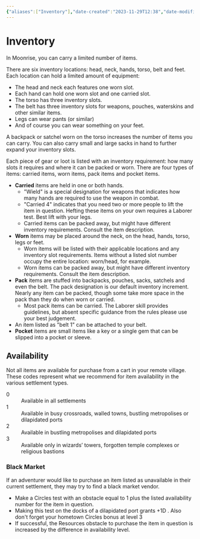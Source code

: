 ```yaml
---
{"aliases":["Inventory"],"date-created":"2023-11-29T12:38","date-modified":"2023-11-29T17:41","dg-publish":true,"title":"Inventory","permalink":"/spaces/moonrise/inventory/","dgPassFrontmatter":true}
---
```



# Inventory

In Moonrise, you can carry a limited number of items.

There are six inventory locations: head, neck, hands, torso, belt and feet. Each location can hold a limited amount of equipment:

- The head and neck each features one worn slot.  
- Each hand can hold one worn slot and one carried slot.  
- The torso has three inventory slots.  
- The belt has three inventory slots for weapons, pouches, waterskins and other similar items.  
- Legs can wear pants (or similar)
- And of course you can wear something on your feet.

A backpack or satchel worn on the torso increases the number of items you can carry. You can also carry small and large sacks in hand to further expand your inventory slots.

Each piece of gear or loot is listed with an inventory requirement: how many slots it requires and where it can be packed or worn. There are four types of items: carried items, worn items, pack items and pocket items.

- **Carried** items are held in one or both hands.
  - "Wield" is a special designation for weapons that indicates how many hands are required to use the weapon in combat.
  - "Carried 4" indicates that you need two or more people to lift the item in question. Hefting these items on your own requires a Laborer test. Best lift with your legs.
  - Carried items can be packed away, but might have different inventory requirements. Consult the item description.
- **Worn** items may be placed around the neck, on the head, hands, torso, legs or feet.
  - Worn items will be listed with their applicable locations and any inventory slot requirements. Items without a listed slot number occupy the entire location: worn/head, for example.
  - Worn items can be packed away, but might have different inventory requirements. Consult the item description.
- **Pack** items are stuffed into backpacks, pouches, sacks, satchels and even the belt. The pack designation is our default inventory increment. Nearly any item can be packed, though some take more space in the pack than they do when worn or carried.
  - Most pack items can be carried. The Laborer skill provides guidelines, but absent specific guidance from the rules please use your best judgement.
- An item listed as "belt 1" can be attached to your belt.  
- **Pocket** items are small items like a key or a single gem that can be slipped into a pocket or sleeve.

## Availability

Not all items are available for purchase from a cart in your remote village. These codes represent what we recommend for item availability in the various settlement types.

<dl>
  <dt>0</dt>
  <dd>Available in all settlements</dd>
  <dt>1</dt>
  <dd>Available in busy crossroads, walled towns, bustling metropolises or dilapidated ports</dd>
  <dt>2</dt>
  <dd>Available in bustling metropolises and dilapidated ports</dd>
  <dt>3</dt>
  <dd>Available only in wizards’ towers, forgotten temple complexes or religious bastions</dd>
</dl>

### Black Market

If an adventurer would like to purchase an item listed as unavailable in their current settlement, they may try to find a black market vendor.

- Make a Circles test with an obstacle equal to 1 plus the listed availability number for the item in question.
- Making this test on the docks of a dilapidated port grants +1D . Also don't forget your hometown Circles bonus at level 3
- If successful, the Resources obstacle to purchase the item in question is increased by the difference in availability level.
